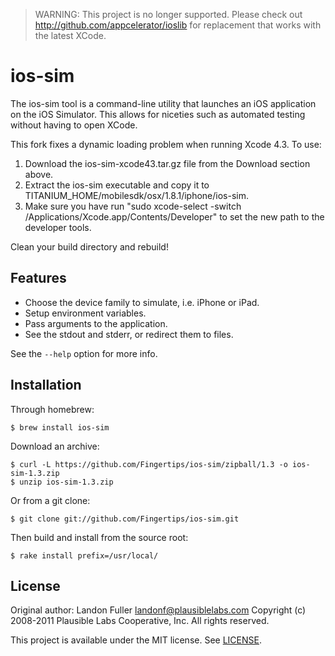 > WARNING: This project is no longer supported. Please check out http://github.com/appcelerator/ioslib for replacement that works with the latest XCode.

ios-sim
=======

The ios-sim tool is a command-line utility that launches an iOS application on
the iOS Simulator. This allows for niceties such as automated testing without
having to open XCode.

This fork fixes a dynamic loading problem when running Xcode 4.3.  To use:

1. Download the ios-sim-xcode43.tar.gz file from the Download section above.
2. Extract the ios-sim executable and copy it to TITANIUM_HOME/mobilesdk/osx/1.8.1/iphone/ios-sim.
3. Make sure you have run "sudo xcode-select -switch /Applications/Xcode.app/Contents/Developer" to set the new path to the developer tools.

Clean your build directory and rebuild!


Features
--------

* Choose the device family to simulate, i.e. iPhone or iPad.
* Setup environment variables.
* Pass arguments to the application.
* See the stdout and stderr, or redirect them to files.

See the `--help` option for more info.

Installation
------------

Through homebrew:

    $ brew install ios-sim

Download an archive:

    $ curl -L https://github.com/Fingertips/ios-sim/zipball/1.3 -o ios-sim-1.3.zip
    $ unzip ios-sim-1.3.zip

Or from a git clone:

    $ git clone git://github.com/Fingertips/ios-sim.git

Then build and install from the source root:

    $ rake install prefix=/usr/local/

License
-------

Original author: Landon Fuller <landonf@plausiblelabs.com>
Copyright (c) 2008-2011 Plausible Labs Cooperative, Inc.
All rights reserved.

This project is available under the MIT license. See [LICENSE][license].

[license]: https://github.com/Fingertips/ios-sim/blob/master/LICENSE
